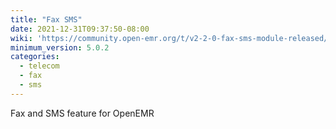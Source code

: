 ```yaml
---
title: "Fax SMS"
date: 2021-12-31T09:37:50-08:00
wiki: 'https://community.open-emr.org/t/v2-2-0-fax-sms-module-released/16157'
minimum_version: 5.0.2
categories:
  - telecom
  - fax
  - sms
---
```

Fax and SMS feature for OpenEMR
<!--more-->
